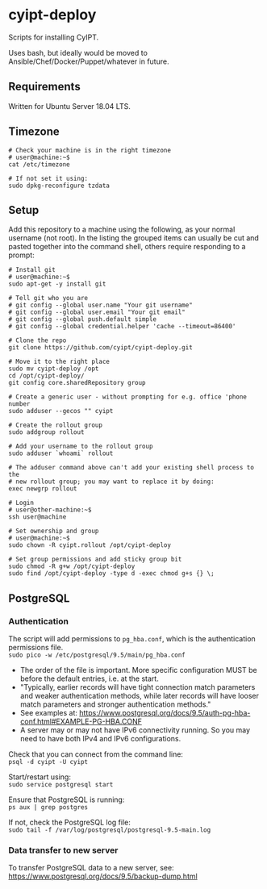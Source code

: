 # cyipt-deploy

Scripts for installing CyIPT.

Uses bash, but ideally would be moved to Ansible/Chef/Docker/Puppet/whatever in future.


## Requirements

Written for Ubuntu Server 18.04 LTS.


## Timezone

```shell
# Check your machine is in the right timezone
# user@machine:~$
cat /etc/timezone

# If not set it using:
sudo dpkg-reconfigure tzdata
```


## Setup

Add this repository to a machine using the following, as your normal username (not root). In the listing the grouped items can usually be cut and pasted together into the command shell, others require responding to a prompt:

```shell
# Install git
# user@machine:~$
sudo apt-get -y install git

# Tell git who you are
# git config --global user.name "Your git username"
# git config --global user.email "Your git email"
# git config --global push.default simple
# git config --global credential.helper 'cache --timeout=86400'

# Clone the repo
git clone https://github.com/cyipt/cyipt-deploy.git

# Move it to the right place
sudo mv cyipt-deploy /opt
cd /opt/cyipt-deploy/
git config core.sharedRepository group

# Create a generic user - without prompting for e.g. office 'phone number
sudo adduser --gecos "" cyipt

# Create the rollout group
sudo addgroup rollout

# Add your username to the rollout group
sudo adduser `whoami` rollout

# The adduser command above can't add your existing shell process to the
# new rollout group; you may want to replace it by doing:
exec newgrp rollout

# Login
# user@other-machine:~$
ssh user@machine

# Set ownership and group
# user@machine:~$
sudo chown -R cyipt.rollout /opt/cyipt-deploy

# Set group permissions and add sticky group bit
sudo chmod -R g+w /opt/cyipt-deploy
sudo find /opt/cyipt-deploy -type d -exec chmod g+s {} \;
```


## PostgreSQL

### Authentication

The script will add permissions to `pg_hba.conf`, which is the authentication permissions file.  
`sudo pico -w /etc/postgresql/9.5/main/pg_hba.conf`  
* The order of the file is important. More specific configuration MUST be before the default entries, i.e. at the start.
* "Typically, earlier records will have tight connection match parameters and weaker authentication methods, while later records will have looser match parameters and stronger authentication methods."
* See examples at: https://www.postgresql.org/docs/9.5/auth-pg-hba-conf.html#EXAMPLE-PG-HBA.CONF
* A server may or may not have IPv6 connectivity running. So you may need to have both IPv4 and IPv6 configurations.

Check that you can connect from the command line:  
`psql -d cyipt -U cyipt`

Start/restart using:  
`sudo service postgresql start`

Ensure that PostgreSQL is running:  
`ps aux | grep postgres`

If not, check the PostgreSQL log file:  
`sudo tail -f /var/log/postgresql/postgresql-9.5-main.log`

### Data transfer to new server

To transfer PostgreSQL data to a new server, see:  
https://www.postgresql.org/docs/9.5/backup-dump.html
